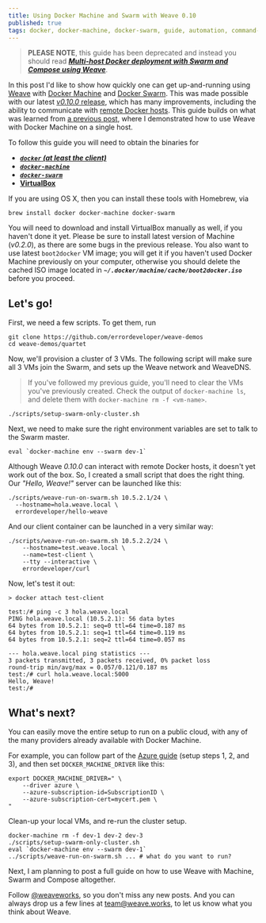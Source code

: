 ```yaml
---
title: Using Docker Machine and Swarm with Weave 0.10
published: true
tags: docker, docker-machine, docker-swarm, guide, automation, command-line
---
```


> **PLEASE NOTE**, this guide has been deprecated and instead you should read [***Multi-host Docker deployment with Swarm and Compose using Weave***](http://blog.weave.works/2015/05/27/multi-host-docker-deployment-with-swarm-and-compose-using-weave-0-11/).


In this post I'd like to show how quickly one can get up-and-running using [Weave](https://github.com/weaveworks/weave/) with [Docker Machine](https://github.com/docker/machine/) and [Docker Swarm](https://github.com/docker/swarm). This was made possible with our latest [_v0.10.0_ release](https://github.com/weaveworks/weave/releases/tag/v0.10.0), which has many improvements, including the ability to communicate with [remote Docker hosts](http://weaveblog.com/2015/04/20/remote-weaving-with-0-10/). This guide builds on what was learned from [a previous post](http://blog.weave.works/2015/04/22/using-docker-machine-with-weave-0-10/), where I demonstrated how to use Weave with Docker Machine on a single host.

To follow this guide you will need to obtain the binaries for

- [***`docker` (at least the client)***](https://docs.docker.com/installation/#installation)
- [***`docker-machine`***](http://docs.docker.com/machine/#installation)
- [***`docker-swarm`***](http://docs.docker.com/swarm/#install-swarm)
- [**VirtualBox**](https://www.virtualbox.org/wiki/Downloads)

If you are using OS X, then you can install these tools with Homebrew, via

    brew install docker docker-machine docker-swarm

You will need to download and install VirtualBox manually as well, if you haven't done it yet. Please be sure to install latest version of Machine (_v0.2.0_), as there are some bugs in the previous release. You also want to use latest `boot2docker` VM image; you will get it if you haven't used Docker Machine previously on your computer, otherwise you should delete the cached ISO image located in ***`~/.docker/machine/cache/boot2docker.iso`*** before you proceed.

## Let's go!

First, we need a few scripts. To get them, run

    git clone https://github.com/errordeveloper/weave-demos
    cd weave-demos/quartet

Now, we'll provision a cluster of 3 VMs. The following script will make sure all 3 VMs join the Swarm, and sets up the Weave network and WeaveDNS.

> If you've followed my previous guide, you'll need to clear the VMs you've previously created. Check the output of `docker-machine ls`, and delete them with `docker-machine rm -f <vm-name>`.

    ./scripts/setup-swarm-only-cluster.sh

Next, we need to make sure the right environment variables are set to talk to the Swarm master.

    eval `docker-machine env --swarm dev-1`

Although Weave _0.10.0_ can interact with remote Docker hosts, it doesn't yet work out of the box. So, I created a small script that does the right thing. Our _"Hello, Weave!"_ server can be launched like this:

    ./scripts/weave-run-on-swarm.sh 10.5.2.1/24 \
      --hostname=hola.weave.local \
      errordeveloper/hello-weave

And our client container can be launched in a very similar way:

    ./scripts/weave-run-on-swarm.sh 10.5.2.2/24 \
        --hostname=test.weave.local \
        --name=test-client \
        --tty --interactive \
        errordeveloper/curl

Now, let's test it out:

```
> docker attach test-client
    
test:/# ping -c 3 hola.weave.local
PING hola.weave.local (10.5.2.1): 56 data bytes
64 bytes from 10.5.2.1: seq=0 ttl=64 time=0.187 ms
64 bytes from 10.5.2.1: seq=1 ttl=64 time=0.119 ms
64 bytes from 10.5.2.1: seq=2 ttl=64 time=0.057 ms

--- hola.weave.local ping statistics ---
3 packets transmitted, 3 packets received, 0% packet loss
round-trip min/avg/max = 0.057/0.121/0.187 ms
test:/# curl hola.weave.local:5000
Hello, Weave!
test:/# 
```

## What's next?

You can easily move the entire setup to run on a public cloud, with any of the many providers already available with Docker Machine.

For example, you can follow part of the [Azure guide](https://azure.microsoft.com/en-us/documentation/articles/virtual-machines-docker-machine/#create-the-certificate-and-key-files-for-docker-machine-and-azure) (setup steps 1, 2, and 3), and then set `DOCKER_MACHINE_DRIVER` like this:

    export DOCKER_MACHINE_DRIVER=" \
        --driver azure \
        --azure-subscription-id=SubscriptionID \
        --azure-subscription-cert=mycert.pem \
    "

Clean-up your local VMs, and re-run the cluster setup.

    docker-machine rm -f dev-1 dev-2 dev-3
    ./scripts/setup-swarm-only-cluster.sh
    eval `docker-machine env --swarm dev-1`
    ../scripts/weave-run-on-swarm.sh ... # what do you want to run?

Next, I am planning to post a full guide on how to use Weave with Machine, Swarm and Compose altogether.

Follow [@weaveworks](https://twitter.com/weaveworks), so you don't miss any new posts. And you can always drop us a few lines at [team@weave.works](mailto:team@weave.works), to let us know what you think about Weave.